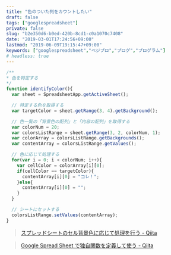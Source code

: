 ```yaml
---
title: "色のついた列をカウントしたい"
draft: false
tags: ["googlespreadsheet"]
private: false
slug: "b2e350d6-b0ed-420b-8cd1-c0a1070c7408"
date: "2019-03-01T17:24:56+09:00"
lastmod: "2019-06-09T19:15:47+09:00"
keywords: ["googlespreadsheet","ベジプロ","プログ","プログラム"]
# headless: true
---
```


```js
/**
* 色を特定する
*/
function identifyColor(){
  var sheet = SpreadsheetApp.getActiveSheet();

  // 特定する色を取得する
  var targetColor = sheet.getRange(3, 4).getBackground();

  // 色一覧の「背景色の配列」と「内容の配列」を取得する
  var colorNum = 20;
  var colorsListRange = sheet.getRange(3, 2, colorNum, 1);
  var colorArray = colorsListRange.getBackgrounds();
  var contentArray = colorsListRange.getValues();

  // 色に応じて処理する
  for(var i = 0; i < colorNum; i++){
    var cellColor = colorArray[i][0];
    if(cellColor == targetColor){
      contentArray[i][0] = "コレ！";
    }else{
      contentArray[i][0] = "";
    }
  }

  // シートにセットする
  colorsListRange.setValues(contentArray);
}
```


> [スプレッドシートのセル背景色に応じて処理を行う - Qiita](https://qiita.com/panti310/items/6dcb70ee345b9c65d313)

> [Google Spread Sheet で独自関数を定義して使う - Qiita](https://qiita.com/sqrtxx/items/0fa3a81f43e20c5126c1)
